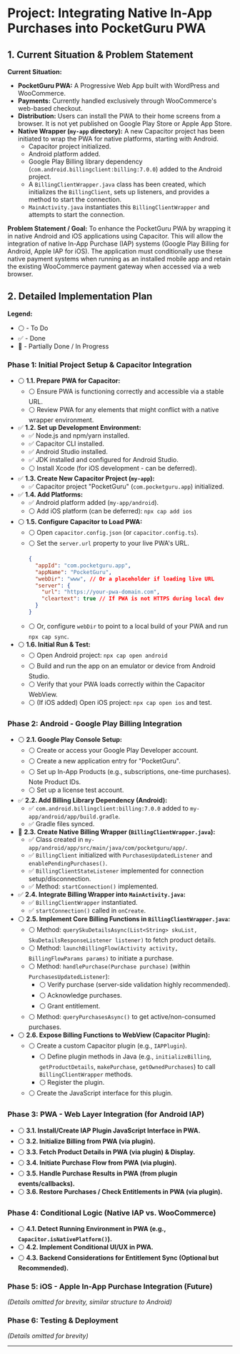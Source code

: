 # Project: Integrating Native In-App Purchases into PocketGuru PWA

## 1. Current Situation & Problem Statement

**Current Situation:**
*   **PocketGuru PWA:** A Progressive Web App built with WordPress and WooCommerce.
*   **Payments:** Currently handled exclusively through WooCommerce's web-based checkout.
*   **Distribution:** Users can install the PWA to their home screens from a browser. It is not yet published on Google Play Store or Apple App Store.
*   **Native Wrapper (`my-app` directory):** A new Capacitor project has been initiated to wrap the PWA for native platforms, starting with Android.
    *   Capacitor project initialized.
    *   Android platform added.
    *   Google Play Billing library dependency (`com.android.billingclient:billing:7.0.0`) added to the Android project.
    *   A `BillingClientWrapper.java` class has been created, which initializes the `BillingClient`, sets up listeners, and provides a method to start the connection.
    *   `MainActivity.java` instantiates this `BillingClientWrapper` and attempts to start the connection.

**Problem Statement / Goal:**
To enhance the PocketGuru PWA by wrapping it in native Android and iOS applications using Capacitor. This will allow the integration of native In-App Purchase (IAP) systems (Google Play Billing for Android, Apple IAP for iOS). The application must conditionally use these native payment systems when running as an installed mobile app and retain the existing WooCommerce payment gateway when accessed via a web browser.

## 2. Detailed Implementation Plan

**Legend:**
*   ⚪️ - To Do
*   ✅ - Done
*   🚧 - Partially Done / In Progress

### Phase 1: Initial Project Setup & Capacitor Integration

*   ⚪️ **1.1. Prepare PWA for Capacitor:**
    *   ⚪️ Ensure PWA is functioning correctly and accessible via a stable URL.
    *   ⚪️ Review PWA for any elements that might conflict with a native wrapper environment.
*   ✅ **1.2. Set up Development Environment:**
    *   ✅ Node.js and npm/yarn installed.
    *   ✅ Capacitor CLI installed.
    *   ✅ Android Studio installed.
    *   ✅ JDK installed and configured for Android Studio.
    *   ⚪️ Install Xcode (for iOS development - can be deferred).
*   ✅ **1.3. Create New Capacitor Project (`my-app`):**
    *   ✅ Capacitor project "PocketGuru" (`com.pocketguru.app`) initialized.
*   ✅ **1.4. Add Platforms:**
    *   ✅ Android platform added (`my-app/android`).
    *   ⚪️ Add iOS platform (can be deferred): `npx cap add ios`
*   ⚪️ **1.5. Configure Capacitor to Load PWA:**
    *   ⚪️ Open `capacitor.config.json` (or `capacitor.config.ts`).
    *   ⚪️ Set the `server.url` property to your live PWA's URL.
        ```json
        {
          "appId": "com.pocketguru.app",
          "appName": "PocketGuru",
          "webDir": "www", // Or a placeholder if loading live URL
          "server": {
            "url": "https://your-pwa-domain.com",
            "cleartext": true // If PWA is not HTTPS during local dev
          }
        }
        ```
    *   ⚪️ Or, configure `webDir` to point to a local build of your PWA and run `npx cap sync`.
*   ⚪️ **1.6. Initial Run & Test:**
    *   ⚪️ Open Android project: `npx cap open android`
    *   ⚪️ Build and run the app on an emulator or device from Android Studio.
    *   ⚪️ Verify that your PWA loads correctly within the Capacitor WebView.
    *   ⚪️ (If iOS added) Open iOS project: `npx cap open ios` and test.

### Phase 2: Android - Google Play Billing Integration

*   ⚪️ **2.1. Google Play Console Setup:**
    *   ⚪️ Create or access your Google Play Developer account.
    *   ⚪️ Create a new application entry for "PocketGuru".
    *   ⚪️ Set up In-App Products (e.g., subscriptions, one-time purchases). Note Product IDs.
    *   ⚪️ Set up a license test account.
*   ✅ **2.2. Add Billing Library Dependency (Android):**
    *   ✅ `com.android.billingclient:billing:7.0.0` added to `my-app/android/app/build.gradle`.
    *   ✅ Gradle files synced.
*   🚧 **2.3. Create Native Billing Wrapper (`BillingClientWrapper.java`):**
    *   ✅ Class created in `my-app/android/app/src/main/java/com/pocketguru/app/`.
    *   ✅ `BillingClient` initialized with `PurchasesUpdatedListener` and `enablePendingPurchases()`.
    *   ✅ `BillingClientStateListener` implemented for connection setup/disconnection.
    *   ✅ Method: `startConnection()` implemented.
*   ✅ **2.4. Integrate Billing Wrapper into `MainActivity.java`:**
    *   ✅ `BillingClientWrapper` instantiated.
    *   ✅ `startConnection()` called in `onCreate`.
*   ⚪️ **2.5. Implement Core Billing Functions in `BillingClientWrapper.java`:**
    *   ⚪️ Method: `querySkuDetailsAsync(List<String> skuList, SkuDetailsResponseListener listener)` to fetch product details.
    *   ⚪️ Method: `launchBillingFlow(Activity activity, BillingFlowParams params)` to initiate a purchase.
    *   ⚪️ Method: `handlePurchase(Purchase purchase)` (within `PurchasesUpdatedListener`):
        *   ⚪️ Verify purchase (server-side validation highly recommended).
        *   ⚪️ Acknowledge purchases.
        *   ⚪️ Grant entitlement.
    *   ⚪️ Method: `queryPurchasesAsync()` to get active/non-consumed purchases.
*   ⚪️ **2.6. Expose Billing Functions to WebView (Capacitor Plugin):**
    *   ⚪️ Create a custom Capacitor plugin (e.g., `IAPPlugin`).
        *   ⚪️ Define plugin methods in Java (e.g., `initializeBilling`, `getProductDetails`, `makePurchase`, `getOwnedPurchases`) to call `BillingClientWrapper` methods.
        *   ⚪️ Register the plugin.
    *   ⚪️ Create the JavaScript interface for this plugin.

### Phase 3: PWA - Web Layer Integration (for Android IAP)

*   ⚪️ **3.1. Install/Create IAP Plugin JavaScript Interface in PWA.**
*   ⚪️ **3.2. Initialize Billing from PWA (via plugin).**
*   ⚪️ **3.3. Fetch Product Details in PWA (via plugin) & Display.**
*   ⚪️ **3.4. Initiate Purchase Flow from PWA (via plugin).**
*   ⚪️ **3.5. Handle Purchase Results in PWA (from plugin events/callbacks).**
*   ⚪️ **3.6. Restore Purchases / Check Entitlements in PWA (via plugin).**

### Phase 4: Conditional Logic (Native IAP vs. WooCommerce)

*   ⚪️ **4.1. Detect Running Environment in PWA (e.g., `Capacitor.isNativePlatform()`).**
*   ⚪️ **4.2. Implement Conditional UI/UX in PWA.**
*   ⚪️ **4.3. Backend Considerations for Entitlement Sync (Optional but Recommended).**

### Phase 5: iOS - Apple In-App Purchase Integration (Future)
*(Details omitted for brevity, similar structure to Android)*

### Phase 6: Testing & Deployment
*(Details omitted for brevity)*

---